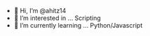 - 👋 Hi, I’m @ahitz14
- 👀 I’m interested in ... Scripting
- 🌱 I’m currently learning ... Python/Javascript
<!---
ahitz14/ahitz14 is a ✨ special ✨ repository because its `README.md` (this file) appears on your GitHub profile.
You can click the Preview link to take a look at your changes.
--->
